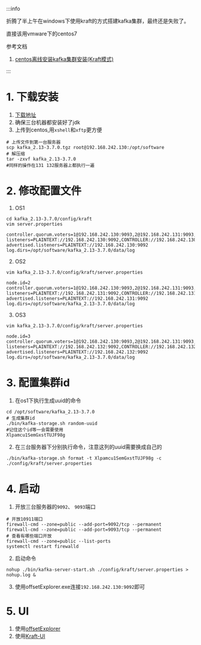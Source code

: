 :::info

折腾了半上午在windows下使用kraft的方式搭建kafka集群，最终还是失败了。

直接该用vmware下的centos7

参考文档

1. [centos离线安装kafka集群安装(Kraft模式)](https://blog.csdn.net/ql_7256/article/details/131530446)

:::

# 1. 下载安装

1. [下载地址](https://downloads.apache.org/kafka/3.7.0/kafka_2.13-3.7.0.tgz)
2. 确保三台机器都安装好了jdk
3. 上传到centos,用`xshell`和`xftp`更方便

```shell
# 上传文件到第一台服务器
scp kafka_2.13-3.7.0.tgz root@192.168.242.130:/opt/software
# 解压缩
tar -zxvf kafka_2.13-3.7.0
#同样的操作在131 132服务器上都执行一遍
```

# 2. 修改配置文件

1. OS1

```shell
cd kafka_2.13-3.7.0/config/kraft
vim server.properties
```

```properties
controller.quorum.voters=1@192.168.242.130:9093,2@192.168.242.131:9093,3@192.168.242.132:9093
listeners=PLAINTEXT://192.168.242.130:9092,CONTROLLER://192.168.242.130:9093
advertised.listeners=PLAINTEXT://192.168.242.130:9092
log.dirs=/opt/software/kafka_2.13-3.7.0/data/log
```

2. OS2

```shell
vim kafka_2.13-3.7.0/config/kraft/server.properties 
```

```properties
node.id=2
controller.quorum.voters=1@192.168.242.130:9093,2@192.168.242.131:9093,3@192.168.242.132:9093
listeners=PLAINTEXT://192.168.242.131:9092,CONTROLLER://192.168.242.131:9093
advertised.listeners=PLAINTEXT://192.168.242.131:9092
log.dirs=/opt/software/kafka_2.13-3.7.0/data/log
```

3. OS3

```shell
vim kafka_2.13-3.7.0/config/kraft/server.properties 
```

```properties
node.id=3
controller.quorum.voters=1@192.168.242.130:9093,2@192.168.242.131:9093,3@192.168.242.132:9093
listeners=PLAINTEXT://192.168.242.132:9092,CONTROLLER://192.168.242.132:9093
advertised.listeners=PLAINTEXT://192.168.242.132:9092
log.dirs=/opt/software/kafka_2.13-3.7.0/data/log
```

# 3. 配置集群id

1. 在os1下执行生成uuid的命令

```shell
cd /opt/software/kafka_2.13-3.7.0
# 生成集群id
./bin/kafka-storage.sh random-uuid
#记住这个id等一会需要使用
Xlpamcu1SemGxstTUJF98g
```

2.  在三台服务器下分别执行命令，注意这列的uuid需要换成自己的

```shell
./bin/kafka-storage.sh format -t Xlpamcu1SemGxstTUJF98g -c ./config/kraft/server.properties
```

# 4. 启动

1. 开放三台服务器的`9092`、 `9093`端口

```shell
# 开放10911端口
firewall-cmd --zone=public --add-port=9092/tcp --permanent
firewall-cmd --zone=public --add-port=9093/tcp --permanent
# 查看有哪些端口开放
firewall-cmd --zone=public --list-ports
systemctl restart firewalld
```

2. 启动命令

```shell
nohup ./bin/kafka-server-start.sh ./config/kraft/server.properties > nohup.log &
```

3. 使用offsetExplorer.exe连接`192.168.242.130:9092`即可

# 5. UI

1. 使用[offsetExplorer]()
2. 使用[Kraft-UI](https://github.com/provectus/kafka-ui/releases/download/v0.7.2/kafka-ui-api-v0.7.2.jar)